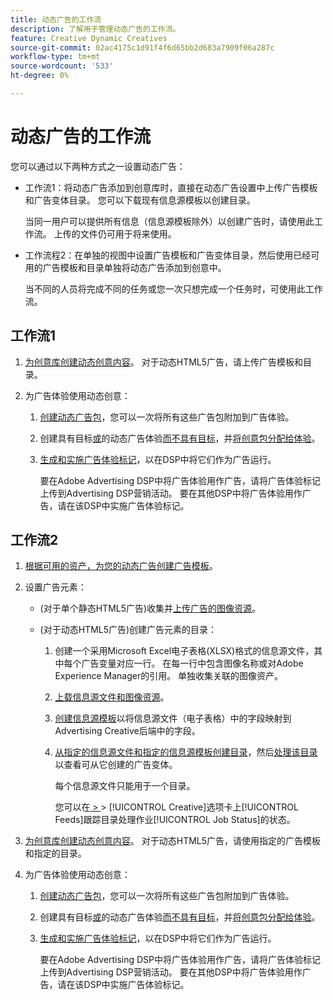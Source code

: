 ```yaml
---
title: 动态广告的工作流
description: 了解用于管理动态广告的工作流。
feature: Creative Dynamic Creatives
source-git-commit: 02ac4175c1d91f4f6d65bb2d683a7909f06a287c
workflow-type: tm+mt
source-wordcount: '533'
ht-degree: 0%

---
```


# 动态广告的工作流

您可以通过以下两种方式之一设置动态广告：

* 工作流1：将动态广告添加到创意库时，直接在动态广告设置中上传广告模板和广告变体目录。 您可以下载现有信息源模板以创建目录。

  当同一用户可以提供所有信息（信息源模板除外）以创建广告时，请使用此工作流。 上传的文件仍可用于将来使用。

* 工作流程2：在单独的视图中设置广告模板和广告变体目录，然后使用已经可用的广告模板和目录单独将动态广告添加到创意中。

  当不同的人员将完成不同的任务或您一次只想完成一个任务时，可使用此工作流。

## 工作流1

1. [为创意库创建动态创意内容](/help/creative/creative-libraries/creative-add-dynamic.md)。 对于动态HTML5广告，请上传广告模板和目录。

1. 为广告体验使用动态创意：

   1. [创建动态广告包](/help/creative/creative-libraries/bundle-manage.md)，您可以一次将所有这些广告包附加到广告体验。

   1. 创建具有目标[或](/help/creative/experiences/experience-create-targeting.md)的动态广告体验[而不具有目标](/help/creative/experiences/experience-create-no-targeting.md)，并[将创意包分配给体验](/help/creative/experiences/experience-assign-creative-bundles.md)。

   1. [生成和实施广告体验标记](/help/creative/experiences/experience-tag-export.md)，以在DSP中将它们作为广告运行。

      要在Adobe Advertising DSP中将广告体验用作广告，请将广告体验标记上传到Advertising DSP营销活动。 要在其他DSP中将广告体验用作广告，请在该DSP中实施广告体验标记。

## 工作流2

1. [根据可用的资产，为您的动态广告创建广告模板](/help/creative/ad-templates/ad-template-manage.md)。

1. 设置广告元素：

   * (对于单个静态HTML5广告)收集并[上传广告的图像资源](/help/creative/feeds/asset-manage.md)。

   * (对于动态HTML5广告)创建广告元素的目录：

      1. 创建一个采用Microsoft Excel电子表格(XLSX)格式的信息源文件，其中每个广告变量对应一行。 在每一行中包含图像名称或对Adobe Experience Manager的引用。 单独收集关联的图像资产。

      1. [上载信息源文件和图像资源](/help/creative/feeds/asset-manage.md)。

      1. [创建信息源模板](/help/creative/feeds/feed-template-manage.md)以将信息源文件（电子表格）中的字段映射到Advertising Creative后端中的字段。

      1. [从指定的信息源文件和指定的信息源模板创建目录](/help/creative/feeds/catalog-manage.md#feed-catalog-create)，然后[处理该目录](/help/creative/feeds/catalog-manage.md#feed-catalog-process)以查看可从它创建的广告变体。

         每个信息源文件只能用于一个目录。

         您可以在[ > ](/help/creative/feeds/job-status-track.md) > [!UICONTROL Creative]选项卡上[!UICONTROL Feeds]跟踪目录处理作业[!UICONTROL Job Status]的状态。

1. [为创意库创建动态创意内容](/help/creative/creative-libraries/creative-add-dynamic.md)。 对于动态HTML5广告，请使用指定的广告模板和指定的目录。

1. 为广告体验使用动态创意：

   1. [创建动态广告包](/help/creative/creative-libraries/bundle-manage.md)，您可以一次将所有这些广告包附加到广告体验。

   1. 创建具有目标[或](/help/creative/experiences/experience-create-targeting.md)的动态广告体验[而不具有目标](/help/creative/experiences/experience-create-no-targeting.md)，并[将创意包分配给体验](/help/creative/experiences/experience-assign-creative-bundles.md)。

   1. [生成和实施广告体验标记](/help/creative/experiences/experience-tag-export.md)，以在DSP中将它们作为广告运行。

      要在Adobe Advertising DSP中将广告体验用作广告，请将广告体验标记上传到Advertising DSP营销活动。 要在其他DSP中将广告体验用作广告，请在该DSP中实施广告体验标记。
